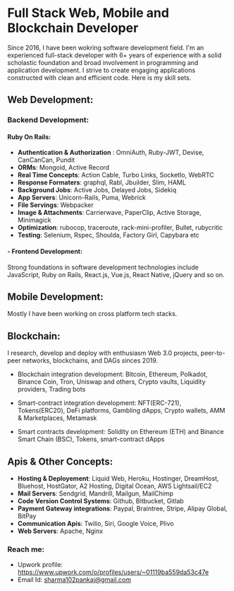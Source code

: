 # Full Stack Web, Mobile and Blockchain Developer

Since 2016, I have been wokring software development field. I'm an experienced full-stack developer with 6+ years of experience with a solid scholastic foundation and broad involvement in programming and application development. I strive to create engaging applications constructed with clean and efficient code. Here is my skill sets.

## Web Development:
  ### Backend Development:
   #### Ruby On Rails:
   - **Authentication & Authorization** : OmniAuth, Ruby-JWT, Devise, CanCanCan, Pundit
   - **ORMs**: Mongoid, Active Record
   - **Real Time Concepts**: Action Cable, Turbo Links, SocketIo, WebRTC
   - **Response Formaters**: graphql, Rabl, Jbuilder, Slim, HAML
   - **Background Jobs**: Active Jobs, Delayed Jobs, Sidekiq
   - **App Servers**: Unicorn-Rails, Puma, Webrick
   - **File Servings**: Webpacker
   - **Image & Attachments**: Carrierwave, PaperClip, Active Storage, Minimagick
   - **Optimization**: rubocop, traceroute, rack-mini-profiler, Bullet, rubycritic
   - **Testing**: Selenium, Rspec, Shoulda, Factory Girl, Capybara etc

  #### - Frontend Development:
  Strong foundations in software development technologies include JavaScript, Ruby on Rails, React.js, Vue.js, React Native, jQuery and so on.

## Mobile Development:

Mostly I have been working on cross platform tech stacks.

## Blockchain:
 I research, develop and deploy with enthusiasm Web 3.0 projects, peer-to-peer networks, blockchains, and DAGs sinces 2019.

- Blockchain integration development: Bitcoin, Ethereum, Polkadot, Binance Coin, Tron, Uniswap and others, Crypto vaults, Liquidity providers, Trading bots

- Smart-contract integration development: NFT(ERC-721), Tokens(ERC20), DeFi platforms, Gambling dApps, Crypto wallets, AMM & Marketplaces, Metamask

- Smart contracts development: Solidity on Ethereum (ETH) and Binance Smart Chain (BSC), Tokens, smart-contract dApps


## Apis & Other Concepts:
 - **Hosting & Deployement**: Liquid Web, Heroku, Hostinger, DreamHost, Bluehost, HostGator, A2 Hosting, Digital Ocean, AWS Lightsail/EC2  
 - **Mail Servers**: Sendgrid, Mandrill, Mailgun, MailChimp
 - **Code Version Control Systems**: Github, Bitbucket, Gitlab
 - **Payment Gateway integrations**: Paypal, Braintree, Stripe, Alipay Global, BitPay
 - **Communication Apis**: Twilio, Siri, Google Voice, Plivo
 - **Web Servers**: Apache, Nginx

  
  

### Reach me:
- Upwork profile: https://www.upwork.com/o/profiles/users/~01119ba559da53c47e
- Email Id: sharma102pankaj@gmail.com
